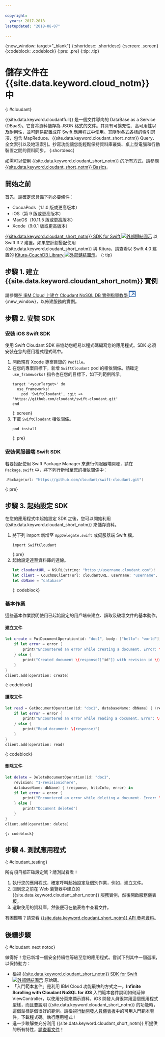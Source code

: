 ```yaml
---

copyright:
  years: 2017-2018
lastupdated: "2018-08-07"

---
```

{:new_window: target="_blank"}
{:shortdesc: .shortdesc}
{:screen: .screen}
{:codeblock: .codeblock}
{:pre: .pre}
{:tip: .tip}

# 儲存文件在 {{site.data.keyword.cloud_notm}} 中
{: #cloudant}

{{site.data.keyword.cloudantfull}} 是一個文件導向的 DataBase as a Service (DBaaS)。它會將資料儲存為 JSON 格式的文件。其具有可擴充性、高可用性以及耐用性，並可輕易配置成在 Swift 應用程式中使用。其隨附各式各樣的索引選項，包含 MapReduce、{{site.data.keyword.cloudant_short_notm}} Query、全文索引以及地理索引。抄寫功能讓您能輕鬆保持資料庫叢集、桌上型電腦和行動裝置之間的資料同步。
{:shortdesc}

如需可以使用 {{site.data.keyword.cloudant_short_notm}} 的所有方式，請參閱 [{{site.data.keyword.cloudant_short_notm}} Basics](/docs/services/Cloudant/basics/index.html#cloudant-nosql-db-basics)。

## 開始之前

首先，請確定您具備下列必要條件：
 * CocoaPods（1.1.0 版或更高版本）
 * iOS（第 9 版或更高版本）
 * MacOS（10.11.5 版或更高版本）
 * Xcode（9.0.1 版或更高版本）

[{{site.data.keyword.cloudant_short_notm}} SDK for Swift ![外部鏈結圖示](../../icons/launch-glyph.svg "外部鏈結圖示")](https://github.com/cloudant/swift-cloudant) 以 Swift 3.2 建置。如果您計劃搭配使用 {{site.data.keyword.cloudant_short_notm}} 與 Kitura，請查看以 Swift 4.0 建置的 [Kitura-CouchDB Library ![外部鏈結圖示](../../icons/launch-glyph.svg "外部鏈結圖示")](https://github.com/IBM-Swift/Kitura-CouchDB)。
{: tip}

## 步驟 1. 建立 {{site.data.keyword.cloudant_short_notm}} 實例

請參閱[在 IBM Cloud 上建立 Cloudant NoSQL DB 實例指導教學 ![外部鏈結圖示](../images/launch-glyph.svg "外部鏈結圖示")](https://console.bluemix.net/docs/services/Cloudant/tutorials/create_service.html#creating-a-cloudant-nosql-db-instance-on-ibm-cloud){:new_window}，以佈建服務的實例。


## 步驟 2. 安裝 SDK

### 安裝 iOS Swift SDK

使用 Swift Cloudant SDK 來協助您輕易以程式碼編寫您的應用程式。SDK 必須安裝在您的應用程式程式碼中。

1. 開啟現有 Xcode 專案目錄的 `Podfile`。
2. 在您的專案目標下，新增 `SwiftCloudant` pod 的相依關係。請確定 `use_frameworks!` 指令也在您的目標下，如下列範例所示。
    ```
    target '<yourTarget>' do
      use_frameworks!
        pod 'SwiftCloudant', :git => 'https://github.com/cloudant/swift-cloudant.git'
    end
    ```
    {: screen}
3. 下載 `SwiftCloudant` 相依關係。
    ```
    pod install
    ```
    {: pre}

### 安裝伺服器端 Swift SDK

若要搭配使用 Swift Package Manager 來進行伺服器端開發，請在 `Package.swift` 中，將下列行新增至您的相依關係中：
```swift
.Package(url: "https://github.com/cloudant/swift-cloudant.git")
```
{: pre}

## 步驟 3. 起始設定 SDK

在您的應用程式中起始設定 SDK 之後，您可以開始利用 {{site.data.keyword.cloudant_short_notm}} 來儲存資料。

1.  將下列 import 新增至 `AppDelegate.swift` 或伺服器端 Swift 檔。
    ```
    import SwiftCloudant
    ```
    {:pre}
2. 起始設定連至資料庫的連線。
    ```swift
    let cloudantURL = NSURL(string: "https://username.cloudant.com")!
    let client = CouchDBClient(url: cloudantURL, username: "username", password: "password")
    let dbName = "database"
    ```
    {: codeblock}

### 基本作業
這些基本作業說明使用已起始設定的用戶端來建立、讀取及破壞文件的基本動作。

#### 建立文件
```swift
let create = PutDocumentOperation(id: "doc1", body: ["hello": "world"], databaseName: dbName) {(response, httpInfo, error) in
    if let error = error {
        print("Encountered an error while creating a document. Error: \(error)")
    } else {
        print("Created document \(response?["id"]) with revision id \(response?["rev"])")
    }
}
client.add(operation: create)
```
{: codeblock}

#### 讀取文件
```swift
let read = GetDocumentOperation(id: "doc1", databaseName: dbName) { (response, httpInfo, error) in
    if let error = error {
        print("Encountered an error while reading a document. Error: \(error)")
    } else {
        print("Read document: \(response)")
    }   
}
client.add(operation: read)
```
{: codeblock}

#### 刪除文件
```swift
let delete = DeleteDocumentOperation(id: "doc1",
    revision: "1-revisionidhere",
    databaseName: dbName) { (response, httpInfo, error) in
    if let error = error {
        print("Encountered an error while deleting a document. Error: \(error)")
    } else {
        print("Document deleted")
    }   
}
client.add(operation: delete)
```
    {: codeblock}


## 步驟 4. 測試應用程式
{: #cloudant_testing}

所有項目都正確設定嗎？請測試看看！

1. 執行您的應用程式，確定呼叫起始設定及個別作業，例如，建立文件。
2. 回到您之前在 Web 瀏覽器中建立的 {{site.data.keyword.cloudant_short_notm}} 服務實例，然後開啟服務儀表板。
3. 選取使用的資料庫，然後便可在儀表格中查看文件。

有困難嗎？請查看 [{{site.data.keyword.cloudant_short_notm}} API 參考資料](/docs/services/Cloudant/api/index.html#api-reference-overview)。


## 後續步驟
{: #cloudant_next notoc}

做得好！您已新增一個安全持續性等級至您的應用程式。嘗試下列其中一個選項，以保持動力：

* 檢視 [{{site.data.keyword.cloudant_short_notm}} SDK for Swift ![外部鏈結圖示](../../icons/launch-glyph.svg "外部鏈結圖示")](https://github.com/cloudant/swift-cloudant) 原始碼。
* 「入門範本套件」是利用 IBM Cloud 功能最快的方式之一。**Infinite Scrolling with Cloudant NoSQL for iOS** 入門範本套件說明如何延伸 ViewController，以使用分頁來顯示資料。iOS 開發人員很常用這個應用程式型樣，而且要說明 {{site.data.keyword.cloudant_short_notm}} 的功能時，這個型樣是個很好的範例。請檢視[行動開發人員儀表板](https://console.bluemix.net/developer/mobile/dashboard)中的可用入門範本套件。下載程式碼。執行應用程式！
* 進一步瞭解並充分利用 {{site.data.keyword.cloudant_short_notm}} 所提供的所有特性，[請查看文件](/docs/services/Cloudant/index.html)！
